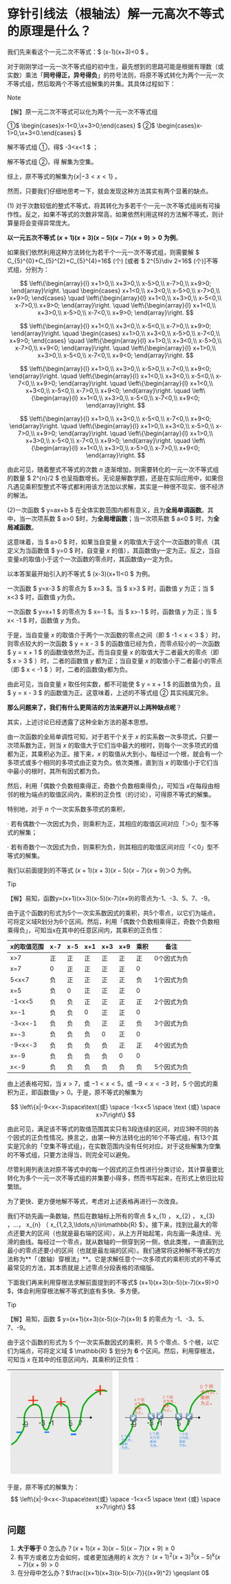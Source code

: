 # 穿针引线法（根轴法）解一元高次不等式的原理是什么？

我们先来看这个一元二次不等式：$ (x-1)(x+3)<0 $ 。  

对于刚刚学过一元一次不等式组的初中生，最先想到的思路可能是根据有理数（或实数）乘法「**同号得正，异号得负**」的符号法则，将原不等式转化为两个一元一次不等式组，然后取两个不等式组解集的并集。其具体过程如下：  

> [!NOTE]
>
> 【解】原一元二次不等式可以化为两个一元一次不等式组  
>
> ①$ \begin{cases}x-1<0,\\x+3>0;\end{cases} $ ②$ \begin{cases}x-1>0,\\x+3<0.\end{cases} $  
>
> 解不等式组 ①，得$ -3<x<1 $ ；  
>
> 解不等式组 ②，得 解集为空集。  
>
> 综上，原不等式的解集为$\{x|-3<x<1\}$ 。  
>

然而，只要我们仔细地思考一下，就会发现这种方法其实有两个显著的缺点。  

(1) 对于次数较低的整式不等式，将其转化为多若干个一元一次不等式组尚有可操作性。反之，如果不等式的次数非常高，如果依然利用这样的方法解不等式，则计算量将会变得异常庞大。  

**以一元五次不等式 $(x+1)(x+3)(x-5)(x-7)(x+9)>0$ 为例**。  

如果我们依然利用这种方法转化为若干个一元一次不等式组，则需要解 $ C_{5}^{0}+C_{5}^{2}+C_{5}^{4}=16$ (个) [或者 $ 2^{5}\div 2=16$  (个)]不等式组，分别为：  

$$
\left\{\begin{array}{l}
x+1>0,\\
x+3>0,\\
x-5>0,\\
x-7>0,\\
x+9>0;
\end{array}\right.
\quad
\begin{cases}
x+1<0,\\
x+3<0,\\
x-5>0,\\
x-7>0,\\
x+9>0;
\end{cases}
\quad
\left\{\begin{array}{l}
x+1<0,\\
x+3>0,\\
x-5<0,\\
x-7>0,\\
x+9>0;
\end{array}\right.
\quad
\left\{\begin{array}{l}
x+1<0,\\
x+3>0,\\
x-5>0,\\
x-7<0,\\
x+9>0;
\end{array}\right.
$$

$$
\left\{\begin{array}{l}
x+1<0,\\
x+3<0,\\
x-5<0,\\
x-7>0,\\
x+9>0;
\end{array}\right.
\quad
\begin{cases}
x+1>0,\\
x+3<0,\\
x-5>0,\\
x-7<0,\\
x+9>0;
\end{cases}
\quad
\left\{\begin{array}{l}
x+1>0,\\
x+3<0,\\
x-5>0,\\
x-7>0,\\
x+9<0;
\end{array}\right.
\quad
\left\{\begin{array}{l}
x+1>0,\\
x+3>0,\\
x-5<0,\\
x-7<0,\\
x+9<0;
\end{array}\right.
$$

$$
\left\{\begin{array}{l}
x+1>0,\\
x+3>0,\\
x-5>0,\\
x-7<0,\\
x+9<0;
\end{array}\right.
\quad
\left\{\begin{array}{l}
x+1<0,\\
x+3<0,\\
x-5<0,\\
x-7<0,\\
x+9>0;
\end{array}\right.
\quad
\left\{\begin{array}{l}
x+1<0,\\
x+3<0,\\
x-5<0,\\
x-7>0,\\
x+9<0;
\end{array}\right.
\quad
\left\{\begin{array}{l}
x+1<0,\\
x+3>0,\\
x-5<0,\\
x-7<0,\\
x+9<0;
\end{array}\right.
$$

$$
\left\{\begin{array}{l}
x+1>0,\\
x+3<0,\\
x-5<0,\\
x-7<0,\\
x+9<0;
\end{array}\right.
\quad
\left\{\begin{array}{l}
x+1>0,\\
x+3<0,\\
x-5>0,\\
x-7>0,\\
x+9>0;
\end{array}\right.
\quad
\left\{\begin{array}{l}
x+1>0,\\
x+3>0,\\
x-5<0,\\
x-7<0,\\
x+9>0;
\end{array}\right.
\quad
\left\{\begin{array}{l}
x+1<0,\\
x+3>0,\\
x-5>0,\\
x-7>0,\\
x+9<0;
\end{array}\right.
$$

由此可见，随着整式不等式的次数 $n$ 逐渐增加，则需要转化的一元一次不等式组的数量 $ 2^{n}/2 $ 也呈指数增长。无论是解数学题，还是在实际应用中，如果但凡遇见乘积型整式不等式都利用该方法加以求解，其实是一种很不现实、很不经济的解法。  

(2)一次函数 $ y=ax+b $ 在全体实数范围内都有意义，且为**全局单调函数**。其中，当一次项系数 $ a>0 $时，为**全局增函数**；当一次项系数 $ a<0 $ 时，为**全局减函数**。  

这意味着，当 $ a>0  $ 时，如果当自变量 $x$ 的取值大于这个一次函数的零点（其定义为当函数值 $ y=0 $ 时，自变量 $x$ 的值），其函数值y一定为正。反之，当自变量x的取值小于这个一次函数的零点时，其函数值y一定为负。  

以本答案最开始引入的不等式 $ (x-3)(x+1)<0 $ 为例。  

一次函数 $ y=x-3 $ 的零点为 $ x=3 $。当 $ x>3 $ 时，函数值 $y$ 为正；当 $ x<3 $ 时，函数值 $y$为负。  

一次函数 $ y=x+1 $ 的零点为 $ x=-1 $。当 $ x>-1 $ 时，函数值 $y$ 为正；当 $ x< -1 $ 时，函数值 $y$ 为负。  

于是，当自变量 $x$ 的取值介于两个一次函数的零点之间（即 $ -1 < x < 3 $ ）时，则零点较大的一次函数 $ y = x - 3 $ 的函数值已经为负，而零点较小的一次函数 $ y = x + 1 $ 的函数值依然为正。而当自变量 $x$ 的取值大于二者最大的零点（即 $ x > 3 $ ）时，二者的函数值 $y$ 都为正；当自变量 $x$ 的取值小于二者最小的零点（即 $ x < -1 $ ）时，二者的函数值y都为负。  

由此可见，当自变量 $x$ 取任何实数，都不可能使 $ y = x + 1 $ 的函数值为负，且 $ y = x - 3 $ 的函数值为正。这意味着，上述的不等式组 ② 其实纯属冗余。  

**那么问题来了，我们有什么更简洁的方法来避开以上两种缺点呢**？  

其实，上述讨论已经透露了这种全新方法的基本思想。  

由一次函数的全局单调性可知，对于若干个关于 $x$ 的实系数一次多项式，只要一次项系数为正，则当 $x$ 的取值大于它们当中最大的根时，则每个一次多项式的值都为正，其乘积必为正。接下来，$x$ 的取值从大到小，每经过一个根，就会有一个多项式或多个相同的多项式由正变为负。依次类推，直到当 $x$ 的取值小于它们当中最小的根时，其所有因式都为负。  

然后，利用「偶数个负数相乘得正，奇数个负数相乘得负」，可知当 $x$在每段由相邻的根为端点的取值区间内，乘积的正负性（的讨论），可得原不等式的解集。  

特别地，对于 $n$ 个一次实系数多项式的乘积，  

·   若有偶数个一次因式为负，则乘积为正，其相应的取值区间对应「＞0」型不等式的解集；  

·   若有奇数个一次因式为负，则乘积为负，则其相应的取值区间对应「＜0」型不等式的解集。  

我们以前面提到的不等式 $(x+1)(x+3)(x-5)(x-7)(x+9)＞0$ 为例。  

> [!TIP]
>
> 【解】易知，函数y=(x+1)(x+3)(x-5)(x-7)(x+9)的零点为-1、-3、5、7、-9。  
>
> 由于这个函数的形式为5个一次实系数因式的乘积，共5个零点，以它们为端点，可将定义域R划分为6个区间。然后，利用「偶数个负数相乘得正，奇数个负数相乘得负」，可知当x在其中的任意区间内，其乘积的正负性： 
>
> | x的取值范围 | x-7  | x-5  | x+1  | x+3  | x+9  | 乘积 | 备注        |
> | ----------- | ---- | ---- | ---- | ---- | ---- | ---- | ----------- |
> | x>7         | 正   | 正   | 正   | 正   | 正   | 正   | 0个因式为负 |
> | x=7         | 0    | 正   | 正   | 正   | 正   | 0    |             |
> | 5<x<7       | 负   | 正   | 正   | 正   | 正   | 负   | 1个因式为负 |
> | x=5         | 负   | 0    | 正   | 正   | 正   | 0    |             |
> | -1<x<5      | 负   | 负   | 正   | 正   | 正   | 正   | 2个因式为负 |
> | x=-1        | 负   | 负   | 0    | 正   | 正   | 0    |             |
> | -3<x<-1     | 负   | 负   | 负   | 正   | 正   | 负   | 3个因式为负 |
> | x=-3        | 负   | 负   | 负   | 0    | 正   | 0    |             |
> | -9<x<-3     | 负   | 负   | 负   | 负   | 正   | 正   | 4个因式为负 |
> | x=-9        | 负   | 负   | 负   | 负   | 0    | 0    |             |
> | x<-9        | 负   | 负   | 负   | 负   | 负   | 负   | 5个因式为负 |
>
> 由上述表格可知，当 $x>7$，或 $-1<x<5$，或 $-9<x<-3$ 时，5 个因式的乘积为正，即函数值$y>0$。于是，原不等式的解集为 
>
> $$
> \left\{x|-9<x<-3\space\text{或} \space -1<x<5 \space \text {或} \space x>7\right\}
> $$

由此可见，满足该不等式的取值范围其实只有3段连续的区间，对应3种不同的各个因式的正负性情况。换言之，由第一种方法转化出的16个不等式组，有13个其实是冗余的「空集不等式组」，在实数范围内没有任何对应。对于这些解集为空集的不等式组，只要方法得当，则完全可以避免。  

尽管利用列表法对原不等式中的每一个因式的正负性进行分类讨论，其计算量要比转化为多个一元一次不等式组的并集要小得多，然而书写起来，在形式上依旧比较繁琐。  

为了更快、更方便地解不等式，考虑对上述表格再进行一次改良。  

我们不妨先画一条数轴，然后在数轴标上所有的零点 $ x_{1} $，$ x_{2} $，$ x_{3} $，…，$ x_{n} $（$ x_{1,2,3,\ldots,n}\in\mathbb{R} $）。接下来，找到比最大的零点还要大的区间（也就是最右端的区间），从上方开始起笔，向左画一条连续、光滑的曲线。每经过一个零点，就从数轴的一侧穿到另一侧，依此类推，一直画到比最小的零点还要小的区间（也就是最左端的区间）。我们通常将这种解不等式的方法称为**「（数轴）穿根法」**。它是求解任意个一次多项式的乘积形式的不等式最常见的方法，其本质就是上述零点分段表格的浓缩版。  

下面我们再来利用穿根法求解前面提到的不等式$ (x+1)(x+3)(x-5)(x-7)(x+9)>0 $，体会利用穿根法解不等式到底有多快、多方便。  

> [!TIP]
>
> 【解】易知，函数 $ y=(x+1)(x+3)(x-5)(x-7)(x+9) $ 的零点为 -1、-3、5、7、-9。  
>
> 由于这个函数的形式为 5 个一次实系数因式的乘积，共 5 个零点、5 个根，以它们为端点，可将定义域 $ \mathbb{R} $ 划分为 **6** 个区间。然后，利用穿根法，可知当 $x$ 在其中的任意区间内，其乘积的正负性：
>
> 
>
> | <img src="image/1.webp" alt="1" style="zoom:50%;" /> | <img src="image/2.webp" alt="2" style="zoom:50%;" /> |
> | :--------------------------------------------------: | :--------------------------------------------------: |
>
>
> 于是，原不等式的解集为：
> $$
> \left\{x|-9<x<-3\space\text{或} \space -1<x<5 \space \text {或} \space x>7\right\}
> $$

## 问题

1. **大于等于** 0 怎么办？$(x+1)(x+3)(x-5)(x-7)(x+9) \geqslant 0$
2. 有平方或者立方会如何，或者更加通用的 $k$ 次方？ $(x+1)^2(x+3)^3(x-5)^k(x-7)(x+9) > 0$
3. 在分母中怎么办？$\frac{(x+1)(x+3)(x-5)(x-7)}{(x+9)^2} \geqslant 0$